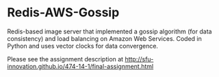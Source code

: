 
Redis-AWS-Gossip
================
 Redis-based image server that implemented a gossip algorithm (for data consistency) and load balancing on Amazon Web Services. Coded in Python and uses vector clocks for data convergence.

Please see the assignment description at http://sfu-innovation.github.io/474-14-1/final-assignment.html
